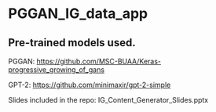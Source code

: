 # PGGAN_IG_data_app

## Pre-trained models used.

PGGAN: https://github.com/MSC-BUAA/Keras-progressive_growing_of_gans

GPT-2: https://github.com/minimaxir/gpt-2-simple

Slides included in the repo: IG_Content_Generator_Slides.pptx
